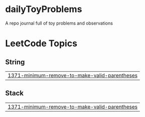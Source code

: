 # dailyToyProblems
A repo journal full of toy problems and observations 

<!---LeetCode Topics Start-->
# LeetCode Topics
## String
|  |
| ------- |
| [1371-minimum-remove-to-make-valid-parentheses](https://github.com/swizzlestix09/dailyToyProblems/tree/master/1371-minimum-remove-to-make-valid-parentheses) |
## Stack
|  |
| ------- |
| [1371-minimum-remove-to-make-valid-parentheses](https://github.com/swizzlestix09/dailyToyProblems/tree/master/1371-minimum-remove-to-make-valid-parentheses) |
<!---LeetCode Topics End-->